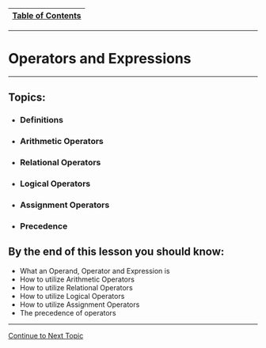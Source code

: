 |[Table of Contents](/00-Table-of-Contents.md)|
|---|

---

# Operators and Expressions

---

## Topics:

* ### Definitions
* ### Arithmetic Operators
* ### Relational Operators
* ### Logical Operators
* ### Assignment Operators
* ### Precedence

## By the end of this lesson you should know:

* What an Operand, Operator and Expression is
* How to utilize Arithmetic Operators
* How to utilize Relational Operators
* How to utilize Logical Operators
* How to utilize Assignment Operators
* The precedence of operators

---

<a href="https://github.com/CyberTrainingUSAF/05-C-Programming/blob/master/05_Operators_expressions/01_definitions.md" rel="Continue to Next Topic"> Continue to Next Topic </a>
